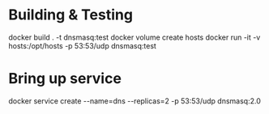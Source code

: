 # Building & Testing
docker build . -t dnsmasq:test
docker volume create hosts
docker run -it -v hosts:/opt/hosts -p 53:53/udp dnsmasq:test

# Bring up service
docker service create --name=dns --replicas=2 -p 53:53/udp dnsmasq:2.0
